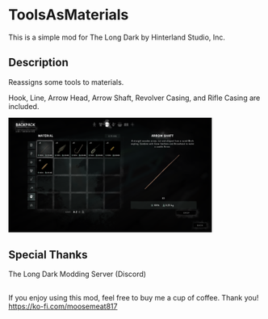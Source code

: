 # ToolsAsMaterials
This is a simple mod for The Long Dark by Hinterland Studio, Inc.

## Description
Reassigns some tools to materials.

Hook, Line, Arrow Head, Arrow Shaft, Revolver Casing, and Rifle Casing are included.

<img src="https://github.com/moosemeat817/images/blob/main/ToolsAsMaterials.png" width="80%">

## Special Thanks
The Long Dark Modding Server (Discord)



##
If you enjoy using this mod, feel free to buy me a cup of coffee.  Thank you!
https://ko-fi.com/moosemeat817
